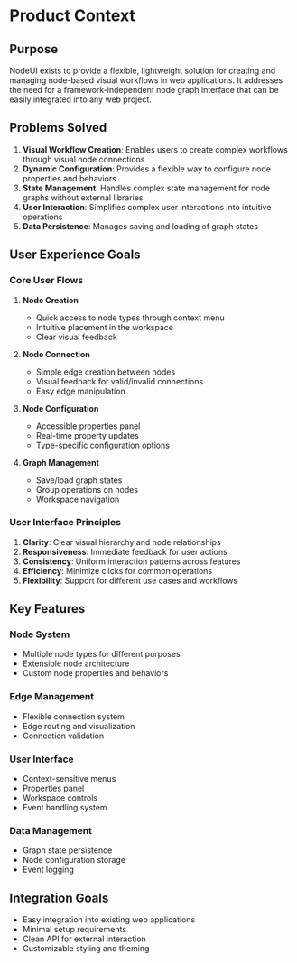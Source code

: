 # Product Context

## Purpose
NodeUI exists to provide a flexible, lightweight solution for creating and managing node-based visual workflows in web applications. It addresses the need for a framework-independent node graph interface that can be easily integrated into any web project.

## Problems Solved
1. **Visual Workflow Creation**: Enables users to create complex workflows through visual node connections
2. **Dynamic Configuration**: Provides a flexible way to configure node properties and behaviors
3. **State Management**: Handles complex state management for node graphs without external libraries
4. **User Interaction**: Simplifies complex user interactions into intuitive operations
5. **Data Persistence**: Manages saving and loading of graph states

## User Experience Goals

### Core User Flows
1. **Node Creation**
   - Quick access to node types through context menu
   - Intuitive placement in the workspace
   - Clear visual feedback

2. **Node Connection**
   - Simple edge creation between nodes
   - Visual feedback for valid/invalid connections
   - Easy edge manipulation

3. **Node Configuration**
   - Accessible properties panel
   - Real-time property updates
   - Type-specific configuration options

4. **Graph Management**
   - Save/load graph states
   - Group operations on nodes
   - Workspace navigation

### User Interface Principles
1. **Clarity**: Clear visual hierarchy and node relationships
2. **Responsiveness**: Immediate feedback for user actions
3. **Consistency**: Uniform interaction patterns across features
4. **Efficiency**: Minimize clicks for common operations
5. **Flexibility**: Support for different use cases and workflows

## Key Features

### Node System
- Multiple node types for different purposes
- Extensible node architecture
- Custom node properties and behaviors

### Edge Management
- Flexible connection system
- Edge routing and visualization
- Connection validation

### User Interface
- Context-sensitive menus
- Properties panel
- Workspace controls
- Event handling system

### Data Management
- Graph state persistence
- Node configuration storage
- Event logging

## Integration Goals
- Easy integration into existing web applications
- Minimal setup requirements
- Clean API for external interaction
- Customizable styling and theming 